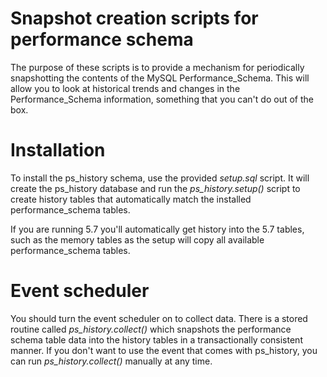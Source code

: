 Snapshot creation scripts for performance schema
======
The purpose of these scripts is to provide a mechanism for periodically snapshotting the contents of the MySQL Performance_Schema.  This will allow you to look at historical trends and changes in the Performance_Schema information, something that you can't do out of the box.

Installation
======
To install the ps_history schema, use the provided *setup.sql* script.  It will create the ps_history database and run the *ps_history.setup()* script to create history tables that automatically match the installed performance_schema tables.  

If you are running 5.7 you'll automatically get history into the 5.7 tables, such as the memory tables as the setup will copy all available performance_schema tables.

Event scheduler
======
You should turn the event scheduler on to collect data.  There is a stored routine called *ps_history.collect()* which snapshots the performance schema table data into the history tables in a transactionally consistent manner.  If you don't want to use the event that comes with ps_history, you can run *ps_history.collect()* manually at any time.

